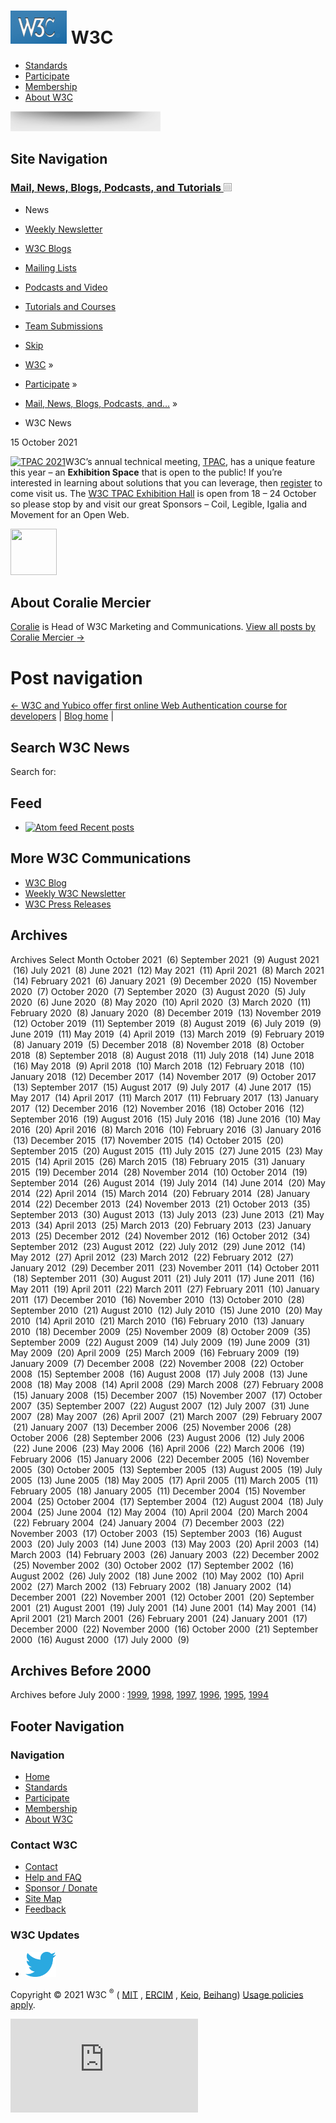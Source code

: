 [<img src="/2008/site/images/logo-w3c-mobile-lg" alt="W3C" width="90" height="53" />](/) <span class="alt-logo">W3C</span>
==========================================================================================================================

-   [Standards](/standards/)
-   [Participate](/participate/)
-   [Membership](/Consortium/membership)
-   [About W3C](/Consortium/)

<img src="/2008/site/images/logo-shadow" height="32" />

Site Navigation
---------------

### <span class="ribbon">[Mail, News, Blogs, Podcasts, and Tutorials <img src="/2008/site/images/header-link" alt="Header link" class="header-link" width="13" height="13" />](/participate/discussion.html "Up to Mail, News, Blogs, Podcasts, and Tutorials")</span>

-   <span class="current">News</span>
-   [Weekly Newsletter](/News/Public/)
-   [W3C Blogs](/blog/)
-   [Mailing Lists](/Mail/)
-   [Podcasts and Video](/participate/podcastsvideo.html)
-   [Tutorials and Courses](/2002/03/tutorials.html)
-   [Team Submissions](/TeamSubmission/)

-   [Skip](#w3c_content_body "Skip to content (e.g., when browsing via audio)")
-   [W3C](/) <span class="cr">»</span> 
-   [Participate](/participate/) <span class="cr">»</span> 
-   [Mail, News, Blogs, Podcasts, and…](/participate/discussion.html) <span class="cr">»</span> 
-   W3C News

<span class="date">15 October 2021</span>

<a href="https://www.w3.org/2021/10/TPAC/" class="imageLink"><img src="https://www.w3.org/2021/10/TPAC/images/TPAC-2021-cover.svg" alt="TPAC 2021" width="150" /></a>W3C’s annual technical meeting, [TPAC](https://www.w3.org/2021/10/TPAC/), has a unique feature this year – an **Exhibition Space** that is open to the public! If you’re interested in learning about solutions that you can leverage, then [register](https://ti.to/w3c/tpac-expo) to come visit us. The [W3C TPAC Exhibition Hall](https://www.w3.org/2021/10/TPAC/format.html#expo) is open from 18 – 24 October so please stop by and visit our great Sponsors – Coil, Legible, Igalia and Movement for an Open Web.

<img src="https://secure.gravatar.com/avatar/3634131ce71fea1526a85d6df7d3defd?s=74&amp;d=mm&amp;r=g" class="avatar avatar-74 photo" srcset="https://secure.gravatar.com/avatar/3634131ce71fea1526a85d6df7d3defd?s=148&amp;d=mm&amp;r=g 2x" width="74" height="74" />

About Coralie Mercier
---------------------

[Coralie](https://www.w3.org/People/CMercier/) is Head of W3C Marketing and Communications. <a href="https://www.w3.org/blog/news/archives/author/coralie" class="author-link">View all posts by Coralie Mercier <span class="meta-nav">→</span></a>

Post navigation
===============

[<span class="meta-nav">←</span> W3C and Yubico offer first online Web Authentication course for developers](https://www.w3.org/blog/news/archives/9282) | [Blog home](/blog/) |

Search W3C News
---------------

<span class="screen-reader-text">Search for:</span>

Feed
----

-   <a href="/blog/news/feed/" class="feedlink"><img src="/QA/2007/04/feed_icon" alt="Atom feed" width="12" height="12" /> Recent posts</a>

More W3C Communications
-----------------------

-   [W3C Blog](/blog/)
-   [Weekly W3C Newsletter](/News/Public/)
-   [W3C Press Releases](/Press/)

Archives
--------

Archives Select Month October 2021  (6) September 2021  (9) August 2021  (16) July 2021  (8) June 2021  (12) May 2021  (11) April 2021  (8) March 2021  (14) February 2021  (6) January 2021  (9) December 2020  (15) November 2020  (7) October 2020  (7) September 2020  (3) August 2020  (5) July 2020  (6) June 2020  (8) May 2020  (10) April 2020  (3) March 2020  (11) February 2020  (8) January 2020  (8) December 2019  (13) November 2019  (12) October 2019  (11) September 2019  (8) August 2019  (6) July 2019  (9) June 2019  (11) May 2019  (4) April 2019  (13) March 2019  (9) February 2019  (8) January 2019  (5) December 2018  (8) November 2018  (8) October 2018  (8) September 2018  (8) August 2018  (11) July 2018  (14) June 2018  (16) May 2018  (9) April 2018  (10) March 2018  (12) February 2018  (10) January 2018  (12) December 2017  (14) November 2017  (9) October 2017  (13) September 2017  (15) August 2017  (9) July 2017  (4) June 2017  (15) May 2017  (14) April 2017  (11) March 2017  (11) February 2017  (13) January 2017  (12) December 2016  (12) November 2016  (18) October 2016  (12) September 2016  (19) August 2016  (15) July 2016  (18) June 2016  (10) May 2016  (20) April 2016  (8) March 2016  (10) February 2016  (3) January 2016  (13) December 2015  (17) November 2015  (14) October 2015  (20) September 2015  (20) August 2015  (11) July 2015  (27) June 2015  (23) May 2015  (14) April 2015  (26) March 2015  (18) February 2015  (31) January 2015  (19) December 2014  (28) November 2014  (10) October 2014  (19) September 2014  (26) August 2014  (19) July 2014  (14) June 2014  (20) May 2014  (22) April 2014  (15) March 2014  (20) February 2014  (28) January 2014  (22) December 2013  (24) November 2013  (21) October 2013  (35) September 2013  (30) August 2013  (13) July 2013  (23) June 2013  (21) May 2013  (34) April 2013  (25) March 2013  (20) February 2013  (23) January 2013  (25) December 2012  (24) November 2012  (16) October 2012  (34) September 2012  (23) August 2012  (22) July 2012  (29) June 2012  (14) May 2012  (27) April 2012  (23) March 2012  (22) February 2012  (27) January 2012  (29) December 2011  (23) November 2011  (14) October 2011  (18) September 2011  (30) August 2011  (21) July 2011  (17) June 2011  (16) May 2011  (19) April 2011  (22) March 2011  (27) February 2011  (10) January 2011  (17) December 2010  (16) November 2010  (13) October 2010  (28) September 2010  (21) August 2010  (12) July 2010  (15) June 2010  (20) May 2010  (14) April 2010  (21) March 2010  (16) February 2010  (13) January 2010  (18) December 2009  (25) November 2009  (8) October 2009  (35) September 2009  (22) August 2009  (14) July 2009  (19) June 2009  (31) May 2009  (20) April 2009  (25) March 2009  (16) February 2009  (19) January 2009  (7) December 2008  (22) November 2008  (22) October 2008  (15) September 2008  (16) August 2008  (17) July 2008  (13) June 2008  (18) May 2008  (14) April 2008  (29) March 2008  (27) February 2008  (15) January 2008  (15) December 2007  (15) November 2007  (17) October 2007  (35) September 2007  (22) August 2007  (12) July 2007  (31) June 2007  (28) May 2007  (26) April 2007  (21) March 2007  (29) February 2007  (21) January 2007  (13) December 2006  (25) November 2006  (28) October 2006  (28) September 2006  (23) August 2006  (12) July 2006  (22) June 2006  (23) May 2006  (16) April 2006  (22) March 2006  (19) February 2006  (15) January 2006  (22) December 2005  (16) November 2005  (30) October 2005  (13) September 2005  (13) August 2005  (19) July 2005  (13) June 2005  (18) May 2005  (17) April 2005  (11) March 2005  (11) February 2005  (18) January 2005  (11) December 2004  (15) November 2004  (25) October 2004  (17) September 2004  (12) August 2004  (18) July 2004  (25) June 2004  (12) May 2004  (10) April 2004  (20) March 2004  (22) February 2004  (24) January 2004  (7) December 2003  (22) November 2003  (17) October 2003  (15) September 2003  (16) August 2003  (20) July 2003  (14) June 2003  (13) May 2003  (20) April 2003  (14) March 2003  (14) February 2003  (26) January 2003  (22) December 2002  (25) November 2002  (30) October 2002  (17) September 2002  (16) August 2002  (26) July 2002  (18) June 2002  (10) May 2002  (10) April 2002  (27) March 2002  (13) February 2002  (18) January 2002  (14) December 2001  (22) November 2001  (12) October 2001  (20) September 2001  (21) August 2001  (19) July 2001  (14) June 2001  (14) May 2001  (14) April 2001  (21) March 2001  (26) February 2001  (24) January 2001  (17) December 2000  (22) November 2000  (16) October 2000  (21) September 2000  (16) August 2000  (17) July 2000  (9)

Archives Before 2000
--------------------

Archives before July 2000 : [1999](/News/1999), [1998](/News/1998), [1997](/News/1997), [1996](/News/1996), [1995](/News/1995), [1994](/News/1994)

Footer Navigation
-----------------

### Navigation

-   [Home](/)
-   [Standards](/standards/)
-   [Participate](/participate/)
-   [Membership](/Consortium/membership)
-   [About W3C](/Consortium/)

### Contact W3C

-   [Contact](/Consortium/contact)
-   [Help and FAQ](/Help/)
-   [Sponsor / Donate](/Consortium/sponsor/)
-   [Site Map](/Consortium/siteindex)
-   [Feedback](http://lists.w3.org/Archives/Public/site-comments/)

### W3C Updates

-   [<img src="/2008/site/images/Twitter_bird_logo_2012.svg" alt="Twitter" class="social-icon" height="40" />](http://twitter.com/W3C "Follow W3C on Twitter")

Copyright © 2021 W3C <sup>®</sup> ( [MIT](http://www.csail.mit.edu/) , [ERCIM](http://www.ercim.eu/) , [Keio](http://www.keio.ac.jp/), [Beihang](http://ev.buaa.edu.cn/)) [Usage policies apply](/Consortium/Legal/ipr-notice).

![](https://www.w3.org/analytics/piwik/js/index.php?idsite=7&rec=1)
